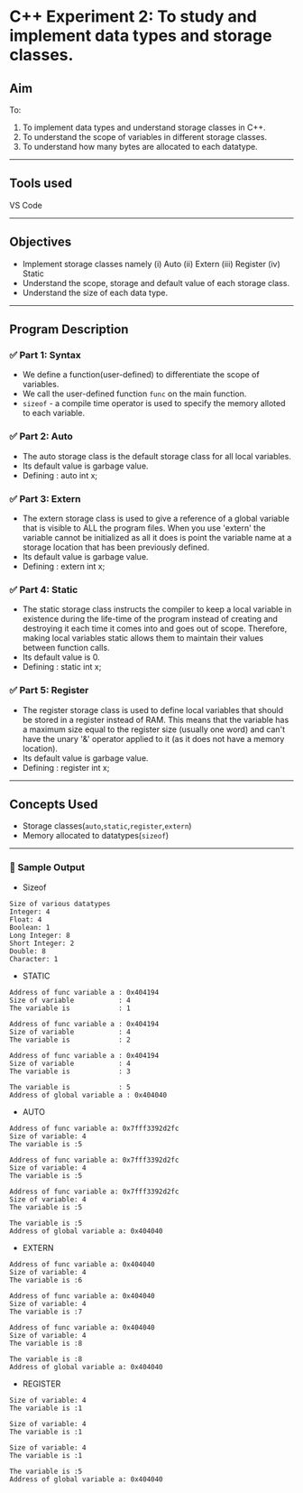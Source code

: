 # C++ Experiment 2: To study and implement data types and storage classes.

## Aim

To:
1. To implement data types and understand storage classes in C++.
2. To understand the scope of variables in different storage classes.
3. To understand how many bytes are allocated to each datatype.

---

## Tools used 
VS Code

---

## Objectives

- Implement storage classes namely
  (i) Auto
  (ii) Extern
  (iii) Register
  (iv) Static
- Understand the scope, storage and default value of each storage class.
- Understand the size of each data type.

---

## Program Description

### ✅ Part 1: Syntax
- We define a function(user-defined) to differentiate the scope of variables.
- We call the user-defined function `func` on the main function.
- `sizeof` - a compile time operator is used to specify the memory alloted to each variable. 

### ✅ Part 2: Auto
 - The auto storage class is the default storage class for all local variables.
 - Its default value is garbage value.
 - Defining : auto int x;


### ✅ Part 3: Extern 
 - The extern storage class is used to give a reference of a global variable that is visible to ALL the program files. When you use 'extern' the variable cannot be initialized as all it does is point the variable name at a storage location that has been previously defined.
 - Its default value is garbage value.
 - Defining : extern int x;

### ✅ Part 4: Static
 - The static storage class instructs the compiler to keep a local variable in existence during the life-time of the program instead of creating and destroying it each time it comes into and goes out of scope. Therefore, making local variables static allows them to maintain their values between function calls.
 - Its default value is 0.
 - Defining : static int x;

### ✅ Part 5: Register
 - The register storage class is used to define local variables that should be stored in a register instead of RAM. This means that the variable has a maximum size equal to the register size (usually one word) and can't have the unary '&' operator applied to it (as it does not have a memory location).
 - Its default value is garbage value.
 - Defining : register int x;

---

## Concepts Used

- Storage classes(`auto`,`static`,`register`,`extern`)
- Memory allocated to datatypes(`sizeof`)

---
### 🧪 Sample Output
- Sizeof
```
Size of various datatypes
Integer: 4
Float: 4
Boolean: 1
Long Integer: 8
Short Integer: 2
Double: 8
Character: 1
```
- STATIC 
```
Address of func variable a : 0x404194
Size of variable           : 4
The variable is            : 1

Address of func variable a : 0x404194
Size of variable           : 4
The variable is            : 2

Address of func variable a : 0x404194
Size of variable           : 4
The variable is            : 3

The variable is            : 5
Address of global variable a : 0x404040
```

- AUTO
```
Address of func variable a: 0x7fff3392d2fc
Size of variable: 4
The variable is :5

Address of func variable a: 0x7fff3392d2fc
Size of variable: 4
The variable is :5

Address of func variable a: 0x7fff3392d2fc
Size of variable: 4
The variable is :5

The variable is :5
Address of global variable a: 0x404040
```
- EXTERN
```
Address of func variable a: 0x404040
Size of variable: 4
The variable is :6

Address of func variable a: 0x404040
Size of variable: 4
The variable is :7

Address of func variable a: 0x404040
Size of variable: 4
The variable is :8

The variable is :8
Address of global variable a: 0x404040
```
- REGISTER
```
Size of variable: 4
The variable is :1

Size of variable: 4
The variable is :1

Size of variable: 4
The variable is :1

The variable is :5
Address of global variable a: 0x404040
```

 

